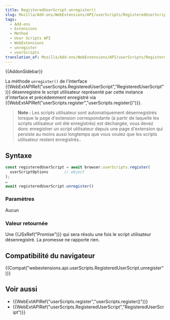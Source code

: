 ```yaml
---
title: RegisteredUserScript.unregister()
slug: Mozilla/Add-ons/WebExtensions/API/userScripts/RegisteredUserScript/unregister
tags:
  - Add-ons
  - Extensions
  - Method
  - User Scripts API
  - WebExtensions
  - unregister
  - userScripts
translation_of: Mozilla/Add-ons/WebExtensions/API/userScripts/RegisteredUserScript/unregister
---
```


{{AddonSidebar}}

La méthode `unregister()` de l'interface {{WebExtAPIRef("userScripts.RegisteredUserScript","RegisteredUserScript")}} désenregistre le script utilisateur représenté par cette instance d'interface et précédemment enregistré via {{WebExtAPIRef("userScripts.register","userScripts.register()")}}.

> **Note :** Les scripts utilisateur sont automatiquement désenregistrés lorsque la page d'extension correspondante (à partir de laquelle les scripts utilisateur ont été enregistrés) est déchargée, vous devez donc enregistrer un script utilisateur depuis une page d'extension qui persiste au moins aussi longtemps que vous voulez que les scripts utilisateur restent enregistrés..

## Syntaxe

```js
const registeredUserScript = await browser.userScripts.register(
  userScriptOptions       // object
);
…
await registeredUserScript.unregister()
```

### Paramètres

Aucun

### Valeur retournée

Une {{JSxRef("Promise")}} qui sera résolu une fois le script utilisateur désenregistré. La promesse ne rapporte rien.

## Compatibilité du navigateur

{{Compat("webextensions.api.userScripts.RegisteredUserScript.unregister")}}

## Voir aussi

- {{WebExtAPIRef("userScripts.register","userScripts.register()")}}
- {{WebExtAPIRef("userScripts.RegisteredUserScript","RegisteredUserScript")}}
